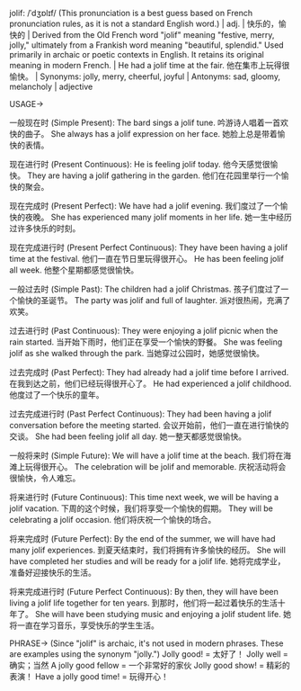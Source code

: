 jolif: /ˈdʒɒlɪf/ (This pronunciation is a best guess based on French pronunciation rules, as it is not a standard English word.) | adj. | 快乐的，愉快的 |  Derived from the Old French word "jolif" meaning "festive, merry, jolly," ultimately from a Frankish word meaning "beautiful, splendid."  Used primarily in archaic or poetic contexts in English. It retains its original meaning in modern French. |  He had a jolif time at the fair. 他在集市上玩得很愉快。 | Synonyms: jolly, merry, cheerful, joyful | Antonyms: sad, gloomy, melancholy | adjective


USAGE->

一般现在时 (Simple Present):
The bard sings a jolif tune.  吟游诗人唱着一首欢快的曲子。
She always has a jolif expression on her face. 她脸上总是带着愉快的表情。

现在进行时 (Present Continuous):
He is feeling jolif today.  他今天感觉很愉快。
They are having a jolif gathering in the garden.  他们在花园里举行一个愉快的聚会。

现在完成时 (Present Perfect):
We have had a jolif evening. 我们度过了一个愉快的夜晚。
She has experienced many jolif moments in her life.  她一生中经历过许多快乐的时刻。

现在完成进行时 (Present Perfect Continuous):
They have been having a jolif time at the festival.  他们一直在节日里玩得很开心。
He has been feeling jolif all week. 他整个星期都感觉很愉快。

一般过去时 (Simple Past):
The children had a jolif Christmas. 孩子们度过了一个愉快的圣诞节。
The party was jolif and full of laughter. 派对很热闹，充满了欢笑。

过去进行时 (Past Continuous):
They were enjoying a jolif picnic when the rain started.  当开始下雨时，他们正在享受一个愉快的野餐。
She was feeling jolif as she walked through the park.  当她穿过公园时，她感觉很愉快。

过去完成时 (Past Perfect):
They had already had a jolif time before I arrived.  在我到达之前，他们已经玩得很开心了。
He had experienced a jolif childhood. 他度过了一个快乐的童年。

过去完成进行时 (Past Perfect Continuous):
They had been having a jolif conversation before the meeting started.  会议开始前，他们一直在进行愉快的交谈。
She had been feeling jolif all day. 她一整天都感觉很愉快。

一般将来时 (Simple Future):
We will have a jolif time at the beach. 我们将在海滩上玩得很开心。
The celebration will be jolif and memorable. 庆祝活动将会很愉快，令人难忘。

将来进行时 (Future Continuous):
This time next week, we will be having a jolif vacation.  下周的这个时候，我们将享受一个愉快的假期。
They will be celebrating a jolif occasion. 他们将庆祝一个愉快的场合。

将来完成时 (Future Perfect):
By the end of the summer, we will have had many jolif experiences.  到夏天结束时，我们将拥有许多愉快的经历。
She will have completed her studies and will be ready for a jolif life.  她将完成学业，准备好迎接快乐的生活。


将来完成进行时 (Future Perfect Continuous):
By then, they will have been living a jolif life together for ten years. 到那时，他们将一起过着快乐的生活十年了。
She will have been studying music and enjoying a jolif student life. 她将一直在学习音乐，享受快乐的学生生活。


PHRASE->
(Since "jolif" is archaic, it's not used in modern phrases.  These are examples using the synonym "jolly.")
Jolly good! = 太好了！
Jolly well = 确实；当然
A jolly good fellow =  一个非常好的家伙
Jolly good show! =  精彩的表演！
Have a jolly good time! = 玩得开心！
